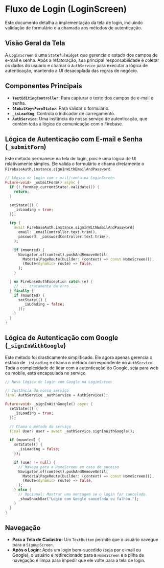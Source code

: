 # Fluxo de Login (LoginScreen)

Este documento detalha a implementação da tela de login, incluindo validação de formulário e a chamada aos métodos de autenticação.

## Visão Geral da Tela

A `LoginScreen` é uma `StatefulWidget` que gerencia o estado dos campos de e-mail e senha. Após a refatoração, sua principal responsabilidade é coletar os dados do usuário e chamar o `AuthService` para executar a lógica de autenticação, mantendo a UI desacoplada das regras de negócio.

## Componentes Principais

-   **`TextEditingController`**: Para capturar o texto dos campos de e-mail e senha.
-   **`GlobalKey<FormState>`**: Para validar o formulário.
-   **`_isLoading`**: Controla o indicador de carregamento.
-   **`AuthService`**: Uma instância do nosso serviço de autenticação, que contém toda a lógica de comunicação com o Firebase.

## Lógica de Autenticação com E-mail e Senha (`_submitForm`)

Este método permanece na tela de login, pois é uma lógica de UI relativamente simples. Ele valida o formulário e chama diretamente o `FirebaseAuth.instance.signInWithEmailAndPassword`.

```dart
// Lógica de login com e-mail/senha na LoginScreen
Future<void> _submitForm() async {
  if (!_formKey.currentState!.validate()) {
    return;
  }

  setState(() {
    _isLoading = true;
  });

  try {
    await FirebaseAuth.instance.signInWithEmailAndPassword(
      email: _emailController.text.trim(),
      password: _passwordController.text.trim(),
    );

    if (mounted) {
      Navigator.of(context).pushAndRemoveUntil(
        MaterialPageRoute(builder: (context) => const HomeScreen()),
        (Route<dynamic> route) => false,
      );
    }

  } on FirebaseAuthException catch (e) {
    // ... tratamento de erro ...
  } finally {
    if (mounted) {
      setState(() {
        _isLoading = false;
      });
    }
  }
}
```

## Lógica de Autenticação com Google (`_signInWithGoogle`)

Este método foi drasticamente simplificado. Ele agora apenas gerencia o estado de `_isLoading` e chama o método correspondente no `AuthService`. Toda a complexidade de lidar com a autenticação do Google, seja para web ou mobile, está encapsulada no serviço.

```dart
// Nova lógica de login com Google na LoginScreen

// Instância do nosso serviço
final AuthService _authService = AuthService();

Future<void> _signInWithGoogle() async {
  setState(() {
    _isLoading = true;
  });

  // Chama o método do serviço
  final User? user = await _authService.signInWithGoogle();

  if (mounted) {
    setState(() {
      _isLoading = false;
    });

    if (user != null) {
      // Navega para a HomeScreen em caso de sucesso
      Navigator.of(context).pushAndRemoveUntil(
        MaterialPageRoute(builder: (context) => const HomeScreen()),
        (Route<dynamic> route) => false,
      );
    } else {
      // Opcional: Mostrar uma mensagem se o login for cancelado.
      _showSnackBar("Login com Google cancelado ou falhou.");
    }
  }
}
```

## Navegação

-   **Para a Tela de Cadastro:** Um `TextButton` permite que o usuário navegue para a `SignupScreen`.
-   **Após o Login:** Após um login bem-sucedido (seja por e-mail ou Google), o usuário é redirecionado para a `HomeScreen` e a pilha de navegação é limpa para impedir que ele volte para a tela de login.